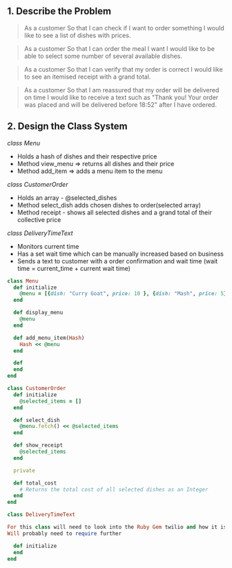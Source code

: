 ## 1. Describe the Problem
> As a customer
> So that I can check if I want to order something
> I would like to see a list of dishes with prices.

> As a customer
> So that I can order the meal I want
> I would like to be able to select some number of several available dishes.

> As a customer
> So that I can verify that my order is correct
> I would like to see an itemised receipt with a grand total.

> As a customer
> So that I am reassured that my order will be delivered on time
> I would like to receive a text such as "Thank you! Your order was placed and will be delivered before 18:52" after I have ordered.

## 2. Design the Class System 

_class Menu_ 
* Holds a hash of dishes and their respective price 
* Method view_menu => returns all dishes and their price
* Method add_item => adds a menu item to the menu

_class CustomerOrder_
* Holds an array - @selected_dishes
* Method select_dish adds chosen dishes to order(selected array)
* Method receipt - shows all selected dishes and a grand total of their collective price

_class DeliveryTimeText_
* Monitors current time
* Has a set wait time which can be manually increased based on business
* Sends a text to customer with a order confirmation and wait time (wait time = current_time + current wait time)

```ruby 
class Menu 
  def initialize 
    @menu = [{dish: "Curry Goat", price: 10 }, {dish: "Mash", price: 5}]
  end

  def display_menu
    @menu
  end

  def add_menu_item(Hash)
    Hash << @menu 
  end

  def 
  end
end

class CustomerOrder
  def initialize 
    @selected_items = []
  end

  def select_dish
    @menu.fetch() << @selected_items
  end

  def show_receipt 
    @selected_items 
  end

  private 

  def total_cost
    # Returns the total cost of all selected dishes as an Integer
  end
end

class DeliveryTimeText

For this class will need to look into the Ruby Gem twilio and how it is implemented.
Will probably need to require further 

  def initialize 
  end
end

```